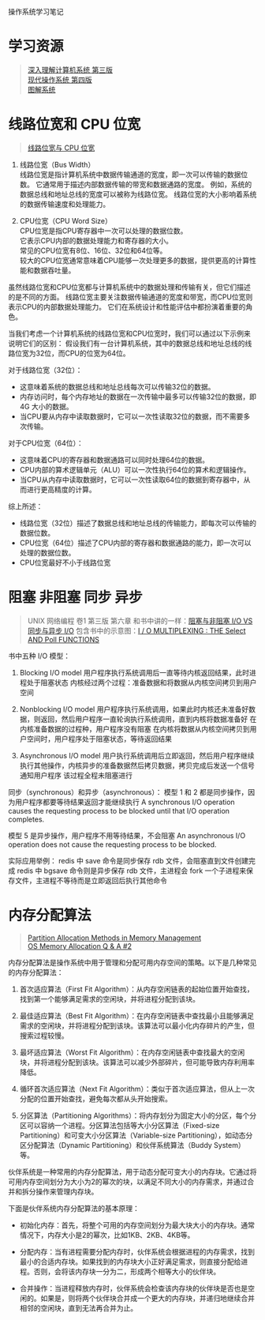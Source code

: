 操作系统学习笔记

# 学习资源
> [深入理解计算机系统 第三版](https://pan.baidu.com/s/1j6u_txqDCMLX-jCdnRdbOw?pwd=oqon)  
> [现代操作系统 第四版](https://pan.baidu.com/s/1JSv_M4K9R3nmTVdGOqSAtQ?pwd=jsnx)  
> [图解系统](https://xiaolincoding.com/os/)  

# 线路位宽和 CPU 位宽
> [线路位宽与 CPU 位宽](https://xiaolincoding.com/os/1_hardware/how_cpu_run.html#线路位宽与-cpu-位宽)  

1. 线路位宽（Bus Width）  
线路位宽是指计算机系统中数据传输通道的宽度，即一次可以传输的数据位数。
它通常用于描述内部数据传输的带宽和数据通路的宽度。
例如，系统的数据总线和地址总线的宽度可以被称为线路位宽。
线路位宽的大小影响着系统的数据传输速度和处理能力。

2. CPU位宽（CPU Word Size）  
CPU位宽是指CPU寄存器中一次可以处理的数据位数。  
它表示CPU内部的数据处理能力和寄存器的大小。  
常见的CPU位宽有8位、16位、32位和64位等。  
较大的CPU位宽通常意味着CPU能够一次处理更多的数据，提供更高的计算性能和数据吞吐量。  

虽然线路位宽和CPU位宽都与计算机系统中的数据处理和传输有关，但它们描述的是不同的方面。
线路位宽主要关注数据传输通道的宽度和带宽，而CPU位宽则表示CPU的内部数据处理能力。
它们在系统设计和性能评估中都扮演着重要的角色。

当我们考虑一个计算机系统的线路位宽和CPU位宽时，我们可以通过以下示例来说明它们的区别：
假设我们有一台计算机系统，其中的数据总线和地址总线的线路位宽为32位，而CPU的位宽为64位。

对于线路位宽（32位）：
- 这意味着系统的数据总线和地址总线每次可以传输32位的数据。
- 内存访问时，每个内存地址的数据在一次传输中最多可以传输32位的数据，即 4G 大小的数据。
- 当CPU要从内存中读取数据时，它可以一次性读取32位的数据，而不需要多次传输。

对于CPU位宽（64位）：
- 这意味着CPU的寄存器和数据通路可以同时处理64位的数据。
- CPU内部的算术逻辑单元（ALU）可以一次性执行64位的算术和逻辑操作。
- 当CPU从内存中读取数据时，它可以一次性读取64位的数据到寄存器中，从而进行更高精度的计算。

综上所述：
- 线路位宽（32位）描述了数据总线和地址总线的传输能力，即每次可以传输的数据位数。
- CPU位宽（64位）描述了CPU内部的寄存器和数据通路的能力，即一次可以处理的数据位数。
- CPU位宽最好不小于线路位宽

# 阻塞 非阻塞 同步 异步
> UNIX 网络编程 卷1 第三版 第六章
> 和书中讲的一样：[阻塞与非阻塞 I/O VS 同步与异步 I/O](https://www.xiaolincoding.com/os/6_file_system/file_system.html#阻塞与非阻塞-i-o-vs-同步与异步-i-o)
> 包含书中的示意图：[I / O MULTIPLEXING : THE Select AND Poll FUNCTIONS](https://www.brainkart.com/article/I-O-Multiplexing---the-Select-and-Poll-Functions_9113/)


书中五种 I/O 模型：

1. Blocking I/O model
用户程序执行系统调用后一直等待内核返回结果，此时进程处于阻塞状态
内核经过两个过程：准备数据和将数据从内核空间拷贝到用户空间

2. Nonblocking I/O model
用户程序执行系统调用，如果此时内核还未准备好数据，则返回，然后用户程序一直轮询执行系统调用，直到内核将数据准备好
在内核准备数据的过程种，用户程序没有阻塞
在内核将数据从内核空间拷贝到用户空间时，用户程序处于阻塞状态，等待返回结果

5. Asynchronous I/O model
用户执行系统调用后立即返回，然后用户程序继续执行其他操作，内核异步的准备数据然后拷贝数据，拷贝完成后发送一个信号通知用户程序
该过程全程未阻塞进行


同步（synchronous）和异步（asynchronous）：
模型 1 和 2 都是同步操作，因为用户程序都要等待结果返回才能继续执行
A synchronous I/O operation causes the requesting process to be blocked until that I/O operation completes.

模型 5 是异步操作，用户程序不用等待结果，不会阻塞
An asynchronous I/O operation does not cause the requesting process to be blocked.

实际应用举例：
redis 中 save 命令是同步保存 rdb 文件，会阻塞直到文件创建完成
redis 中 bgsave 命令则是异步保存 rdb 文件，主进程会 fork 一个子进程来保存文件，主进程不等待而是立即返回后执行其他命令

# 内存分配算法
> [Partition Allocation Methods in Memory Management](https://www.geeksforgeeks.org/partition-allocation-methods-in-memory-management/)  
> [OS Memory Allocation Q & A #2](https://www.tutorialspoint.com/operating_system/os_memory_allocation_qa2.htm)


内存分配算法是操作系统中用于管理和分配可用内存空间的策略。以下是几种常见的内存分配算法：  

1. 首次适应算法（First Fit Algorithm）：从内存空闲链表的起始位置开始查找，找到第一个能够满足需求的空闲块，并将进程分配到该块。

2. 最佳适应算法（Best Fit Algorithm）：在内存空闲链表中查找最小且能够满足需求的空闲块，并将进程分配到该块。该算法可以最小化内存碎片的产生，但搜索过程较慢。

3. 最坏适应算法（Worst Fit Algorithm）：在内存空闲链表中查找最大的空闲块，并将进程分配到该块。该算法可以减少外部碎片，但可能导致内存利用率降低。

4. 循环首次适应算法（Next Fit Algorithm）：类似于首次适应算法，但从上一次分配的位置开始查找，避免每次都从头开始搜索。

5. 分区算法（Partitioning Algorithms）：将内存划分为固定大小的分区，每个分区可以容纳一个进程。分区算法包括等大小分区算法（Fixed-size Partitioning）和可变大小分区算法（Variable-size Partitioning），如动态分区分配算法（Dynamic Partitioning）和伙伴系统算法（Buddy System）等。

伙伴系统是一种常用的内存分配算法，用于动态分配可变大小的内存块。它通过将可用内存空间划分为大小为2的幂次的块，以满足不同大小的内存需求，并通过合并和拆分操作来管理内存块。

下面是伙伴系统内存分配算法的基本原理：

- 初始化内存：首先，将整个可用的内存空间划分为最大块大小的内存块。通常情况下，内存大小是2的幂次，比如1KB、2KB、4KB等。

- 分配内存：当有进程需要分配内存时，伙伴系统会根据进程的内存需求，找到最小的合适内存块。如果找到的内存块大小正好满足需求，则直接分配给进程。否则，会将该内存块一分为二，形成两个相等大小的伙伴块。

- 合并操作：当进程释放内存时，伙伴系统会检查该内存块的伙伴块是否也是空闲的。如果是，则将两个伙伴块合并成一个更大的内存块，并递归地继续合并相邻的空闲块，直到无法再合并为止。
